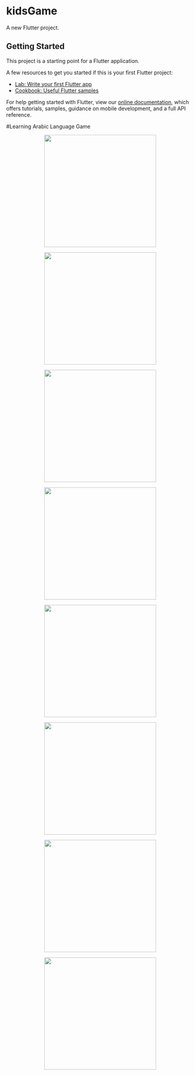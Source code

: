 # kidsGame

A new Flutter project.

## Getting Started

This project is a starting point for a Flutter application.

A few resources to get you started if this is your first Flutter project:

- [Lab: Write your first Flutter app](https://flutter.dev/docs/get-started/codelab)
- [Cookbook: Useful Flutter samples](https://flutter.dev/docs/cookbook)

For help getting started with Flutter, view our
[online documentation](https://flutter.dev/docs), which offers tutorials,
samples, guidance on mobile development, and a full API reference.

#Learning Arabic Language Game

<p align="center"><img src="game1.png" width="300"></p> <p align="center"><img src="game2.png" width="300"></p> <p align="center"><img src="game3.png" width="300"></p>
<p align="center"><img src="game4.png" width="300"></p> <p align="center"><img src="game5.png" width="300"></p> <p align="center"><img src="game6.png" width="300"></p>
<p align="center"><img src="game7.png" width="300"></p> <p align="center"><img src="game8.png" width="300"></p>
